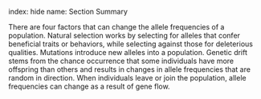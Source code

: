 index: hide
name: Section Summary

There are four factors that can change the allele frequencies of a population. Natural selection works by selecting for alleles that confer beneficial traits or behaviors, while selecting against those for deleterious qualities. Mutations introduce new alleles into a population. Genetic drift stems from the chance occurrence that some individuals have more offspring than others and results in changes in allele frequencies that are random in direction. When individuals leave or join the population, allele frequencies can change as a result of gene flow.
